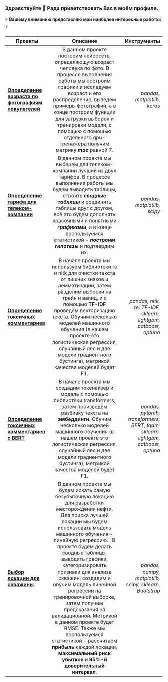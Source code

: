 ### Здравствуйте 👋 Рада приветствовать Вас в моём профиле.

<!--
**GalinaDaub/GalinaDaub** is a ✨ _special_ ✨ repository because its `README.md` (this file) appears on your GitHub profile.

Here are some ideas to get you started:

- 🔭 I’m currently working on ...
- 🌱 I’m currently learning ...
- 👯 I’m looking to collaborate on ...
- 🤔 I’m looking for help with ...
- 💬 Ask me about ...
- 📫 How to reach me: ...
- 😄 Pronouns: ...
- ⚡ Fun fact: ...
-->

⚡ **Вашему вниманию представляю мои наиболее интересные работы:** ⚡

| Проекты       | Описание      | Инструменты  |
| ------------- |:-------------:| ------------:|
| [**Определение возраста по фотографиям покупателей**](https://github.com/GalinaDaub/YaPracticum/tree/main/cv) | В данном проекте построим нейросеть, определяющую возраст человека по фото. В процессе выполнения работы мы построим графики и исследуем возраст и его распределение, выведем примеры фотографий, а в конце построим функции для загрузки выборок и тренировки модели, с помощью с помощью отдельного gpu-тренажёра получим метрику ***mae*** равной 7. | *pandas, matplotlib, keras* |
| [**Определение тарифа для телеком-компании**](https://github.com/GalinaDaub/YaPracticum/tree/main/statistics-for-tariffs) | В данном проекте мы выберем для телеком-компании лучший из двух тарифов. В процессе выполнения работы мы будем выводить таблицы, строить ***сводные таблицы*** и соединять таблицы друг с другом, всё это будем дополнять красочными и понятными ***графиками***, а в конце воспользуемся статистикой - ***построим гипотезы*** и подтвердим их. | *pandas, matplotlib, scipy* |
| [**Определение токсичных комментариев**](https://github.com/GalinaDaub/YaPracticum/tree/main/models-for-text) | В начале проекта мы используем библиотеки re и nltk для очистки текста от лишних знаков и лемматизации, затем разделим выборки на трейн и валид, и с помощью **TF-IDF** проведём векторизацию текста. Обучим несколько моделей машинного обучения (в нашем проекте это логистическая регрессия, случайный лес и две модели градиентного бустинга), метрикой качества моделей будет F1. | *pandas, nltk, re, TF-IDF, sklearn, lightgbm, catboost, optuna* |
| [**Определение токсичных комментариев с BERT**](https://github.com/GalinaDaub/YaPracticum/tree/main/models-for-text) | В начале проекта мы создадим токенайзер и модель с помощью библиотеки transformers, затем произведём разбивку текста на **эмбеддинги**. Обучим несколько моделей машинного обучения (в нашем проекте это логистическая регрессия, случайный лес и две модели градиентного бустинга), метрикой качества моделей будет F1. | *pandas, pytorch, transformers, BERT, tqdm, sklearn, lightgbm, catboost, optuna* |
| [**Выбор локации для скважины**](https://github.com/GalinaDaub/YaPracticum/tree/main/bootstrap) | В данном проекте мы будем искать самую безубыточную локацию для разработки месторождения нефти. Для поиска лучшей локации мы будем использовать модель машинного обучения - линейную регрессию. . В проекте будем делать сводные таблицы, выводить графики, категоризировать признаки для анализа скважин, создадим и обучим модель линейной регрессии на тренировочной выборке, затем получим предсказания на валидационной. Метрикой в данном проекте будет RMSE. Также мы воспользуемся статистикой - рассчитаем **прибыль** каждой локации, **максимальный риск убытков** и **95%-й доверительный интервал**. | *pandas, numpy, matplotlib, scipy, sklearn, Bootstrap* |

